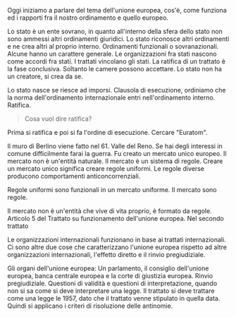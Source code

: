 Oggi iniziamo a parlare del tema dell'unione europea, cos'è, come funziona ed i rapporti fra il nostro ordinamento e quello europeo.

Lo stato è un ente sovrano, in quanto all'interno della sfera dello stato non sono ammessi altri ordinamenti giuridici. Lo stato riconosce altri ordinamenti e ne crea altri al proprio interno. Ordinamenti funzionali o sovranazionali. Alcune hanno un carattere generale. Le organizzazioni fra stati nascono come accordi fra stati. I trattati vincolano gli stati. La ratifica di un trattato è la fase conclusiva. Soltanto le camere possono accettare. Lo stato non ha un creatore, si crea  da se. 

Lo stato nasce se riesce ad imporsi. 
Clausola di esecuzione, ordiniamo che la norma dell'ordinamento internazionale entri nell'ordinamento interno. Ratifica. 

> Cosa vuol dire ratifica?

Prima si ratifica e poi si fa l'ordine di esecuzione. Cercare "Euratom".

Il muro di Berlino viene fatto nel 61. Valle del Reno. Se hai  degli interessi in comune difficilmente farai la guerra. Fu creato un mercato unico europeo. Il mercato non è un'entità naturale. Il mercato è un sistema di regole. Creare un mercato unico  significa creare regole uniformi. Le regole diverse producono comportamenti anticoncorrenziali. 

Regole uniformi sono funzionali in un mercato uniforme. Il mercato sono regole. 

Il mercato non è un'entità che vive di vita proprio, è formato da regole. Articolo 5 del Trattato su funzionamento dell'unione europea. Nel secondo trattato

Le organizzazioni internazionali funzionano in base ai trattati internazionali. Ci sono altre due cose che caratterizzano l'unione europea rispetto ad altre organizzazioni internazionali, l'effetto diretto e il rinvio pregiudiziale.

Gli organi dell'unione europea: Un parlamento, il consiglio dell'unione europea, banca centrale europea e la corte di giustizia europea. Rinvio pregiudiziale. Questioni di validità e questioni di interpretazione, quando non si sa come si deve interpretare una legge. Il trattato si deve trattare come una legge le 1957, dato che il trattato venne stipulato in quella data. Quindi si applicano i criteri di risoluzione delle antinomie. 


